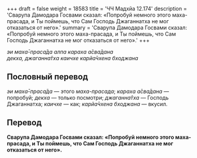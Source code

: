 +++
draft = false
weight = 18583
title = 'ЧЧ Мадхйа 12.174'
description = 'Сварупа Дамодара Госвами сказал: «Попробуй немного этого маха-прасада, и Ты поймешь, что Сам Господь Джаганнатха не мог отказаться от него».'
summary = 'Сварупа Дамодара Госвами сказал: «Попробуй немного этого маха-прасада, и Ты поймешь, что Сам Господь Джаганнатха не мог отказаться от него».'
+++

_эи маха̄-праса̄да алпа караха а̄сва̄дана  
декха, джаганна̄тха каичхе карйа̄чхена бходжана_

## Пословный перевод

_эи_ _маха̄_\-_праса̄да_ — этого _маха-прасада_; _караха_ _а̄сва̄дана_ — попробуй; _декха_ — только посмотри; _джаганна̄тха_ — Господь Джаганнатха; _каичхе_ — как; _карйа̄чхена_ _бходжана_ — вкусил.

## Перевод

**Сварупа Дамодара Госвами сказал: «Попробуй немного этого маха-прасада, и Ты поймешь, что Сам Господь Джаганнатха не мог отказаться от него».**
